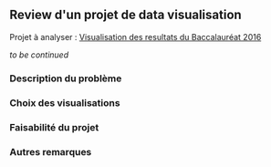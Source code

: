 ## Review d'un projet de data visualisation

Projet à analyser : [Visualisation des resultats du Baccalauréat 2016](https://github.com/ArnaudBru/ProjetBAC)

*to be continued*

### Description du problème 

### Choix des visualisations

### Faisabilité du projet

### Autres remarques
